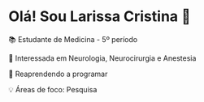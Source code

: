 # Olá! Sou Larissa Cristina 👋

📚 Estudante de Medicina - 5º período

🔭 Interessada em Neurologia, Neurocirurgia e Anestesia

🌱 Reaprendendo a programar

💡 Áreas de foco: Pesquisa
